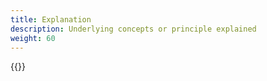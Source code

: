 ```yaml
---
title: Explanation
description: Underlying concepts or principle explained
weight: 60
---
```


{{<children />}}
